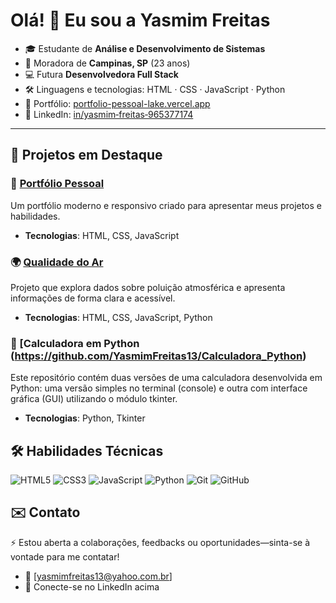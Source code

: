 # Olá! 👋 Eu sou a Yasmim Freitas

- 🎓 Estudante de **Análise e Desenvolvimento de Sistemas**  
- 🌆 Moradora de **Campinas, SP** (23 anos)  
- 💻 Futura **Desenvolvedora Full Stack**
- 🛠️ Linguagens e tecnologias: HTML · CSS · JavaScript · Python  
- 🔗 Portfólio: [portfolio-pessoal-lake.vercel.app](https://portfolio-pessoal-lake.vercel.app/)  
- 🔗 LinkedIn: [in/yasmim‑freitas‑965377174](https://www.linkedin.com/in/yasmim-freitas-965377174)

---

## 🌟 Projetos em Destaque

### 🎨 [Portfólio Pessoal](https://github.com/YasmimFreitas13/Portfolio_Pessoal)
Um portfólio moderno e responsivo criado para apresentar meus projetos e habilidades.
- **Tecnologias**: HTML, CSS, JavaScript


### 🌍 [Qualidade do Ar](https://github.com/YasmimFreitas13/Qualidade_do_Ar)
Projeto que explora dados sobre poluição atmosférica e apresenta informações de forma clara e acessível.
- **Tecnologias**: HTML, CSS, JavaScript, Python


### 🧮 [Calculadora em Python (https://github.com/YasmimFreitas13/Calculadora_Python)
Este repositório contém duas versões de uma calculadora desenvolvida em Python: uma versão simples no terminal (console) e outra com interface gráfica (GUI) utilizando o módulo tkinter.
- **Tecnologias**: Python, Tkinter

## 🛠️ Habilidades Técnicas

<p align="left">
  <img src="https://img.shields.io/badge/HTML5-E34F26?style=for-the-badge&logo=html5&logoColor=white" alt="HTML5"/>
  <img src="https://img.shields.io/badge/CSS3-1572B6?style=for-the-badge&logo=css3&logoColor=white" alt="CSS3"/>
  <img src="https://img.shields.io/badge/JavaScript-F7DF1E?style=for-the-badge&logo=javascript&logoColor=black" alt="JavaScript"/>
  <img src="https://img.shields.io/badge/Python-3776AB?style=for-the-badge&logo=python&logoColor=white" alt="Python"/>
  <img src="https://img.shields.io/badge/Git-F05032?style=for-the-badge&logo=git&logoColor=white" alt="Git"/>
  <img src="https://img.shields.io/badge/GitHub-181717?style=for-the-badge&logo=github&logoColor=white" alt="GitHub"/>
</p>

## ✉️ Contato

⚡ Estou aberta a colaborações, feedbacks ou oportunidades—sinta-se à vontade para me contatar!

- 📧 [yasmimfreitas13@yahoo.com.br] 
- 💬 Conecte-se no LinkedIn acima
